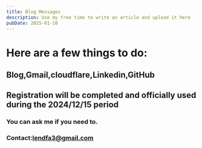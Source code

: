 ```yaml
---
title: Blog Messages
description: Use my free time to write an article and upload it here
pubDate: 2025-01-10
---
```


# Here are a few things to do:

## Blog,Gmail,cloudflare,Linkedin,GitHub
## Registration will be completed and officially used during the 2024/12/15 period

### You can ask me if you need to.
### Contact:lendfa3@gmail.com